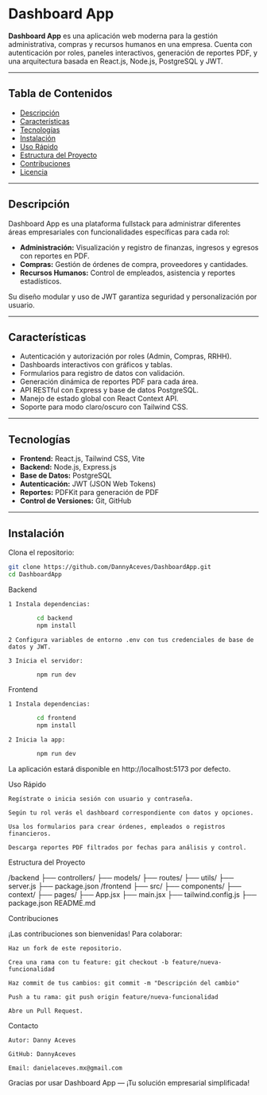 # Dashboard App

**Dashboard App** es una aplicación web moderna para la gestión administrativa, compras y recursos humanos en una empresa. Cuenta con autenticación por roles, paneles interactivos, generación de reportes PDF, y una arquitectura basada en React.js, Node.js, PostgreSQL y JWT.

---

## Tabla de Contenidos

- [Descripción](#descripción)
- [Características](#características)
- [Tecnologías](#tecnologías)
- [Instalación](#instalación)
- [Uso Rápido](#uso-rápido)
- [Estructura del Proyecto](#estructura-del-proyecto)
- [Contribuciones](#contribuciones)
- [Licencia](#licencia)

---

## Descripción

Dashboard App es una plataforma fullstack para administrar diferentes áreas empresariales con funcionalidades específicas para cada rol:

- **Administración:** Visualización y registro de finanzas, ingresos y egresos con reportes en PDF.
- **Compras:** Gestión de órdenes de compra, proveedores y cantidades.
- **Recursos Humanos:** Control de empleados, asistencia y reportes estadísticos.

Su diseño modular y uso de JWT garantiza seguridad y personalización por usuario.

---

## Características

- Autenticación y autorización por roles (Admin, Compras, RRHH).
- Dashboards interactivos con gráficos y tablas.
- Formularios para registro de datos con validación.
- Generación dinámica de reportes PDF para cada área.
- API RESTful con Express y base de datos PostgreSQL.
- Manejo de estado global con React Context API.
- Soporte para modo claro/oscuro con Tailwind CSS.

---

## Tecnologías

- **Frontend:** React.js, Tailwind CSS, Vite
- **Backend:** Node.js, Express.js
- **Base de Datos:** PostgreSQL
- **Autenticación:** JWT (JSON Web Tokens)
- **Reportes:** PDFKit para generación de PDF
- **Control de Versiones:** Git, GitHub

---

## Instalación

Clona el repositorio:

```bash
git clone https://github.com/DannyAceves/DashboardApp.git
cd DashboardApp
```
Backend

    1 Instala dependencias:
```bash
        cd backend
        npm install
```

    2 Configura variables de entorno .env con tus credenciales de base de datos y JWT.

    3 Inicia el servidor:

```bash
        npm run dev
```

Frontend

    1 Instala dependencias:
```bash
        cd frontend
        npm install
```

    2 Inicia la app:
```bash
        npm run dev
```
La aplicación estará disponible en http://localhost:5173 por defecto.

Uso Rápido

    Regístrate o inicia sesión con usuario y contraseña.
    
    Según tu rol verás el dashboard correspondiente con datos y opciones.

    Usa los formularios para crear órdenes, empleados o registros financieros.

    Descarga reportes PDF filtrados por fechas para análisis y control.

Estructura del Proyecto

/backend
  ├── controllers/
  ├── models/
  ├── routes/
  ├── utils/
  ├── server.js
  ├── package.json
/frontend
  ├── src/
      ├── components/
      ├── context/
      ├── pages/
      ├── App.jsx
      ├── main.jsx
  ├── tailwind.config.js
  ├── package.json
README.md

Contribuciones

¡Las contribuciones son bienvenidas! Para colaborar:

    Haz un fork de este repositorio.

    Crea una rama con tu feature: git checkout -b feature/nueva-funcionalidad

    Haz commit de tus cambios: git commit -m "Descripción del cambio"

    Push a tu rama: git push origin feature/nueva-funcionalidad

    Abre un Pull Request.

Contacto

    Autor: Danny Aceves

    GitHub: DannyAceves

    Email: danielaceves.mx@gmail.com

Gracias por usar Dashboard App — ¡Tu solución empresarial simplificada!
